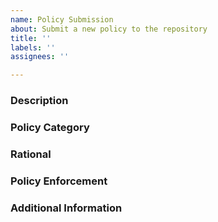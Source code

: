 ```yaml
---
name: Policy Submission
about: Submit a new policy to the repository
title: ''
labels: ''
assignees: ''

---
```


### Description
<!-- Describe the policy shortly -->

### Policy Category
<!-- Security / Best Practice / other -->

### Rational
<!-- Describe the reasoning for applying the policy -->

### Policy Enforcement
<!-- How enforcement of the policy actually affects cluster components / applications / resources / users -->

### Additional Information
